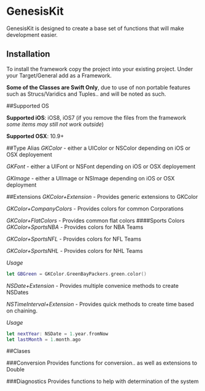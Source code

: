 GenesisKit
==========

GenesisKit is designed to create a base set of functions that will make development easier.  

## Installation

To install the framework copy the project into your existing project.  Under your Target/General add as a Framework.  


**Some of the Classes are Swift Only**, due to use of non portable features such as Strucs/Varidics and Tuples.. and will be noted as such.

##Supported OS

**Supported iOS**: iOS8, iOS7 (if you remove the files from the framework *some items may still not work outside*)

**Supported OSX**: 10.9+

##Type Alias
*GKColor* - either a UIColor or NSColor depending on iOS or OSX deployement

*GKFont* - either a UIFont or NSFont depending on iOS or OSX deployement

*GKImage* - either a UIImage or NSImage depending on iOS or OSX deployment

##Extensions
*GKColor+Extension* - Provides generic extensions to GKColor

*GKColor+CompanyColors* - Provides colors for common Corporations

*GKColor+FlatColors* - Provides common flat colors
####Sports Colors
*GKColor+SportsNBA* - Provides colors for NBA Teams

*GKColor+SportsNFL* - Provides colors for NFL Teams

*GKColor+SportsNHL* - Provides colors for NHL Teams

*Usage*

```swift
let GBGreen = GKColor.GreenBayPackers.green.color()
```

*NSDate+Extension* - Provides multiple convenice methods to create NSDates

*NSTimeInterval+Extension* - Provides quick methods to create time based on chaining.

*Usage*
```swift
let nextYear: NSDate = 1.year.fromNow
let lastMonth = 1.month.ago
```

##Clases

###Conversion
Provides functions for conversion.. as well as extensions to Double

###Diagnostics
Provides functions to help with determination of the system

